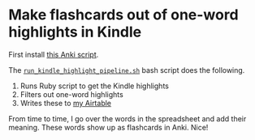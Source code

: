 # Make flashcards out of one-word highlights in Kindle

First install [this Anki script](https://github.com/sirupsen/anki-airtable).

The [`run_kindle_highlight_pipeline.sh`](run_kindle_highlight_pipeline.sh) bash script does the following.

1. Runs Ruby script to get the Kindle highlights
2. Filters out one-word highlights
3. Writes these to [my Airtable](https://airtable.com/tblojkgAOAhnfl3rc/viw9QuWEFketZlvfP)

From time to time, I go over the words in the spreadsheet and add their meaning. These words show up as flashcards in Anki. Nice!
